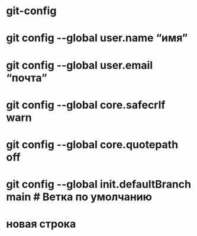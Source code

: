 # git-config

# git config --global user.name “имя”
# git config --global user.email “почта”


# git config --global core.safecrlf warn
# git config --global core.quotepath off
# git config --global init.defaultBranch main # Ветка по умолчанию

# новая строка  